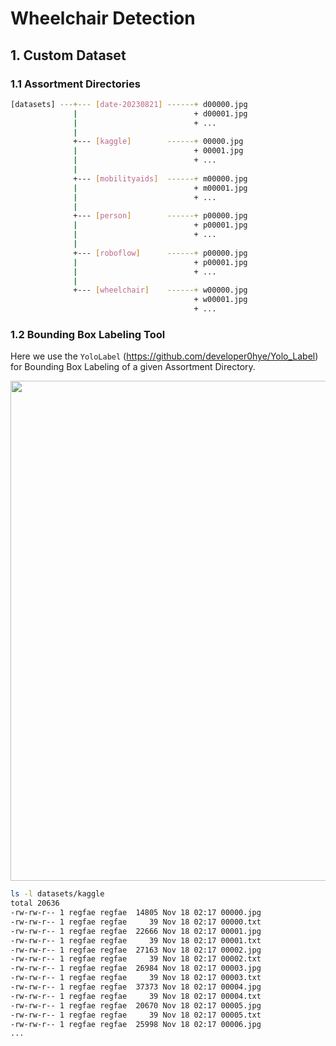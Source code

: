 # Wheelchair Detection

## 1. Custom Dataset

### 1.1 Assortment Directories

```bash
[datasets] ---+--- [date-20230821] ------+ d00000.jpg
              |                          + d00001.jpg
              |                          + ...
              |
              +--- [kaggle]        ------+ 00000.jpg
              |                          + 00001.jpg
              |                          + ...
              |
              +--- [mobilityaids]  ------+ m00000.jpg
              |                          + m00001.jpg
              |                          + ...
              |
              +--- [person]        ------+ p00000.jpg
              |                          + p00001.jpg
              |                          + ...
              |
              +--- [roboflow]      ------+ p00000.jpg
              |                          + p00001.jpg
              |                          + ...
              |
              +--- [wheelchair]    ------+ w00000.jpg
                                         + w00001.jpg
                                         + ...
```

### 1.2 Bounding Box Labeling Tool

Here we use the `YoloLabel` (https://github.com/developer0hye/Yolo_Label) for Bounding Box Labeling of a given Assortment Directory. 

<img src=https://github.com/lexra/wheelchair/assets/33512027/bd262a8b-75ac-4e5a-9b45-497bb62422d0 width=800/>

```bash
ls -l datasets/kaggle
total 20636
-rw-rw-r-- 1 regfae regfae  14805 Nov 18 02:17 00000.jpg
-rw-rw-r-- 1 regfae regfae     39 Nov 18 02:17 00000.txt
-rw-rw-r-- 1 regfae regfae  22666 Nov 18 02:17 00001.jpg
-rw-rw-r-- 1 regfae regfae     39 Nov 18 02:17 00001.txt
-rw-rw-r-- 1 regfae regfae  27163 Nov 18 02:17 00002.jpg
-rw-rw-r-- 1 regfae regfae     39 Nov 18 02:17 00002.txt
-rw-rw-r-- 1 regfae regfae  26984 Nov 18 02:17 00003.jpg
-rw-rw-r-- 1 regfae regfae     39 Nov 18 02:17 00003.txt
-rw-rw-r-- 1 regfae regfae  37373 Nov 18 02:17 00004.jpg
-rw-rw-r-- 1 regfae regfae     39 Nov 18 02:17 00004.txt
-rw-rw-r-- 1 regfae regfae  20670 Nov 18 02:17 00005.jpg
-rw-rw-r-- 1 regfae regfae     39 Nov 18 02:17 00005.txt
-rw-rw-r-- 1 regfae regfae  25998 Nov 18 02:17 00006.jpg
...
```
